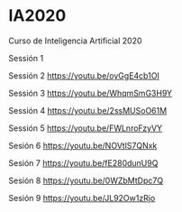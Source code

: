 # IA2020
Curso de Inteligencia Artificial 2020


Sessión 1

Sessión 2
https://youtu.be/oyGgE4cb1OI

Sessión 3
https://youtu.be/WhqmSmG3H9Y

Sessión 4
https://youtu.be/2ssMUSoO61M

Sessión 5
https://youtu.be/FWLnroFzyVY

Sesión 6
https://youtu.be/NOVtlS7QNxk

Sesión 7
https://youtu.be/fE280dunU9Q

Sesión 8
https://youtu.be/0WZbMtDpc7Q

Sesión 9
https://youtu.be/JL92Ow1zRjo
